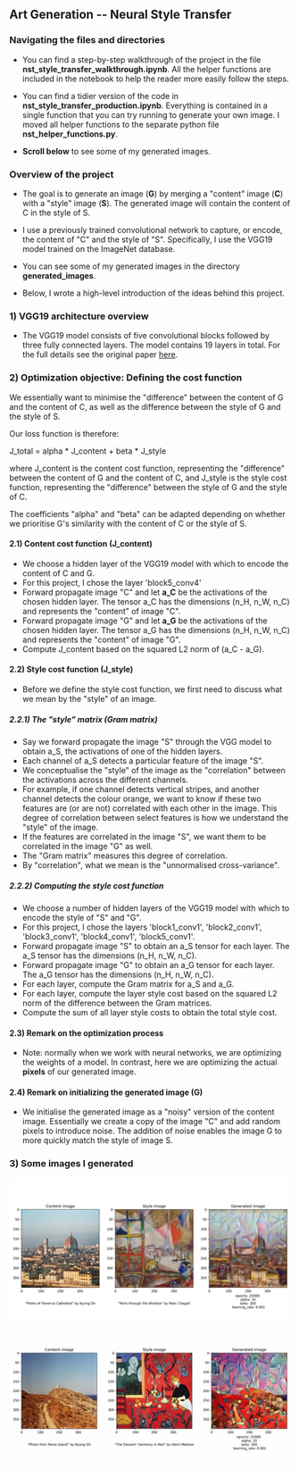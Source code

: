 ## Art Generation -- Neural Style Transfer


### Navigating the files and directories

- You can find a step-by-step walkthrough of the project in the file **nst_style_transfer_walkthrough.ipynb**. All the helper functions are included in the notebook to help the reader more easily follow the steps. 

- You can find a tidier version of the code in **nst_style_transfer_production.ipynb**. Everything is contained in a single function that you can try running to generate your own image. I moved all helper functions to the separate python file **nst_helper_functions.py**. 

- **Scroll below** to see some of my generated images.

### Overview of the project

- The goal is to generate an image (**G**) by merging a "content" image (**C**) with a "style" image (**S**). The generated image will contain the content of C in the style of S. 

- I use a previously trained convolutional network to capture, or encode, the content of "C" and the style of "S". Specifically, I use the VGG19 model trained on the ImageNet database. 



- You can see some of my generated images in the directory **generated_images**.

- Below, I wrote a high-level introduction of the ideas behind this project. 



### 1) VGG19 architecture overview
- The VGG19 model consists of five convolutional blocks followed by three fully connected layers. The model contains 19 layers in total. For the full details see the original paper [here](https://arxiv.org/abs/1508.06576).

### 2) Optimization objective: Defining the cost function

We essentially want to minimise the "difference" between the content of G and the content of C, as well as the difference between the style of G and the style of S. 

Our loss function is therefore: 

J_total = alpha * J_content + beta * J_style

where J_content is the content cost function, representing the "difference" between the content of G and the content of C, and J_style is the style cost function, representing the "difference" between the style of G and the style of C. 

The coefficients "alpha" and "beta" can be adapted depending on whether we prioritise G's similarity with the content of C or the style of S. 


#### 2.1) Content cost function (J_content)

- We choose a hidden layer of the VGG19 model with which to encode the content of C and G. 
- For this project, I chose the layer 'block5_conv4'
- Forward propagate image "C" and let **a_C** be the activations of the chosen hidden layer. The tensor a_C has the dimensions (n_H, n_W, n_C) and represents the "content" of image "C". 
- Forward propagate image "G" and let **a_G** be the activations of the chosen hidden layer. The tensor a_G has the dimensions (n_H, n_W, n_C) and represents the "content" of image "G".
- Compute J_content based on the squared L2 norm of (a_C - a_G). 

#### 2.2) Style cost function (J_style)

- Before we define the style cost function, we first need to discuss what we mean by the "style" of an image. 

##### 2.2.1) The "style" matrix (Gram matrix)
- Say we forward propagate the image "S" through the VGG model to obtain a_S, the activations of one of the hidden layers. 
- Each channel of a_S detects a particular feature of the image "S". 
- We conceptualise the "style" of the image as the "correlation" between the activations across the different channels.
- For example, if one channel detects vertical stripes, and another channel detects the colour orange, we want to know if these two features are (or are not) correlated with each other in the image. This degree of correlation between select features is how we understand the "style" of the image. 
- If the features are correlated in the image "S", we want them to be correlated in the image "G" as well. 
- The "Gram matrix" measures this degree of correlation.
- By "correlation", what we mean is the "unnormalised cross-variance". 

##### 2.2.2) Computing the style cost function 
- We choose a number of hidden layers of the VGG19 model with which to encode the style of "S" and "G".
- For this project, I chose the layers 'block1_conv1', 'block2_conv1', 'block3_conv1', 'block4_conv1', 'block5_conv1'.
- Forward propagate image "S" to obtain an a_S tensor for each layer. The a_S tensor has the dimensions (n_H, n_W, n_C).
- Forward propagate image "G" to obtain an a_G tensor for each layer. The a_G tensor has the dimensions (n_H, n_W, n_C).
- For each layer, compute the Gram matrix for a_S and a_G. 
- For each layer, compute the layer style cost based on the squared L2 norm of the difference between the Gram matrices. 
- Compute the sum of all layer style costs to obtain the total style cost.

#### 2.3) Remark on the optimization process
- Note: normally when we work with neural networks, we are optimizing the weights of a model. In contrast, here we are optimizing the actual **pixels** of our generated image. 

#### 2.4) Remark on initializing the generated image (G)
- We initialise the generated image as a "noisy" version of the content image. Essentially we create a copy of the image "C" and add random pixels to introduce noise. The addition of noise enables the image G to more quickly match the style of image S.

### 3) Some images I generated

![](generated_images/florence_chagall.jpeg)
![](generated_images/paros_matisse.jpeg)



